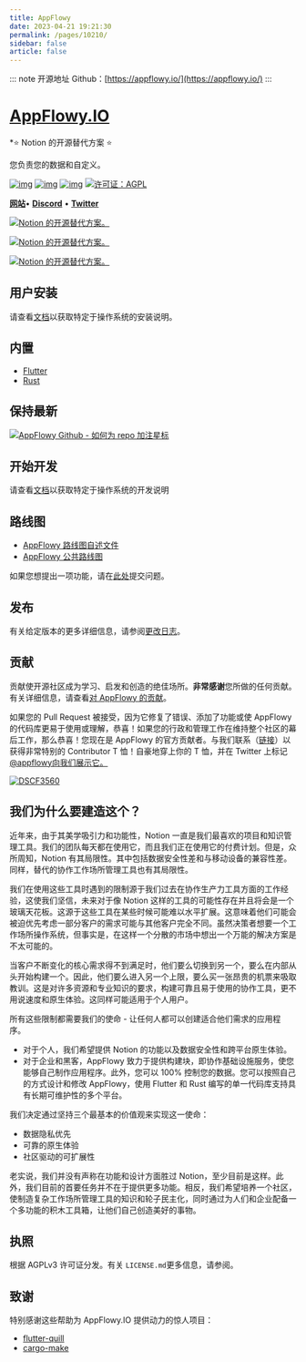 ```yaml
---
title: AppFlowy
date: 2023-04-21 19:21:30
permalink: /pages/10210/
sidebar: false
article: false
---
```

::: note 开源地址
Github：[https://appflowy.io/](https://appflowy.io/)
::: 
# [AppFlowy.IO](https://www.appflowy.io/)

*⭐️ Notion 的开源替代方案 ⭐️

您负责您的数据和自定义。

[![img](https://camo.githubusercontent.com/6cc9b0220de60f5e03e07f1df6c544ef1b5f1b538ce707bdabb860e46e843660/68747470733a2f2f696d672e736869656c64732e696f2f62616467652f417070466c6f77792e494f2d646973636f72642d6f72616e6765)](https://discord.gg/9Q2xaN37tV) [![img](https://camo.githubusercontent.com/1c5f133088a5e0617e3593a49463132faa6e11c6d1230422aa541d1c0024755e/68747470733a2f2f696d672e736869656c64732e696f2f6769746875622f73746172732f417070466c6f77792d494f2f617070666c6f77792e7376673f7374796c653d666c6174266c6f676f3d67697468756226636f6c6f72423d6465657070696e6b266c6162656c3d7374617273)](https://github.com/AppFlowy-IO/appflowy) [![img](https://camo.githubusercontent.com/6293a796878fb5de5fd0bbabd12ad36c31ec408be80627c6a899fe264c318671/68747470733a2f2f696d672e736869656c64732e696f2f6769746875622f666f726b732f417070466c6f77792d494f2f617070666c6f77792e737667)](https://github.com/AppFlowy-IO/appflowy) [![许可证：AGPL](https://camo.githubusercontent.com/ea0bf6d2f8f961843afb0c4567f98170e3424a7de3d7c8a5671628ee4c5940d1/68747470733a2f2f696d672e736869656c64732e696f2f62616467652f6c6963656e73652d4147504c2d707572706c652e737667)](https://opensource.org/licenses/AGPL-3.0)

[**网站**](http://www.appflowy.io/)• [**Discord**](https://discord.gg/9Q2xaN37tV) • [**Twitter**](https://twitter.com/appflowy)

[![Notion 的开源替代方案。](https://user-images.githubusercontent.com/12026239/174754661-682980e4-e386-4685-bb6f-2da357390b61.png)](https://user-images.githubusercontent.com/12026239/174754661-682980e4-e386-4685-bb6f-2da357390b61.png)

[![Notion 的开源替代方案。](https://user-images.githubusercontent.com/12026239/174753177-98e4c899-2356-4137-bb42-374bba2b127b.png)](https://user-images.githubusercontent.com/12026239/174753177-98e4c899-2356-4137-bb42-374bba2b127b.png)

[![Notion 的开源替代方案。](https://user-images.githubusercontent.com/12026239/190650183-a940f1e0-a2c5-4797-ab3a-56758f6f696c.png)](https://user-images.githubusercontent.com/12026239/190650183-a940f1e0-a2c5-4797-ab3a-56758f6f696c.png)

## 用户安装

请查看[文档](https://appflowy.gitbook.io/docs/essential-documentation/install-appflowy/installation-methods)以获取特定于操作系统的安装说明。

## 内置

- [Flutter](https://flutter.dev/)
- [Rust](https://www.rust-lang.org/)

## 保持最新

[![AppFlowy Github - 如何为 repo 加注星标](https://github.com/AppFlowy-IO/appflowy/raw/main/doc/imgs/howtostar.gif)](https://github.com/AppFlowy-IO/appflowy/blob/main/doc/imgs/howtostar.gif)

## 开始开发

请查看[文档](https://appflowy.gitbook.io/docs/essential-documentation/contribute-to-appflowy)以获取特定于操作系统的开发说明

## 路线图

- [AppFlowy 路线图自述文件](https://appflowy.gitbook.io/docs/essential-documentation/roadmap)
- [AppFlowy 公共路线图](https://github.com/orgs/AppFlowy-IO/projects/5/views/12)

如果您想提出一项功能，请在[此处](https://github.com/AppFlowy-IO/appflowy/issues)提交问题。

## **发布**

有关给定版本的更多详细信息，请参阅[更改日志](https://www.appflowy.io/whatsnew)。

## 贡献

贡献使开源社区成为学习、启发和创造的绝佳场所。**非常感谢**您所做的任何贡献。有关详细信息，请查看[对 AppFlowy 的贡献](https://appflowy.gitbook.io/docs/essential-documentation/contribute-to-appflowy/contributing-to-appflowy)。

如果您的 Pull Request 被接受，因为它修复了错误、添加了功能或使 AppFlowy 的代码库更易于使用或理解，恭喜！如果您的行政和管理工作在维持整个社区的幕后工作，那么恭喜！您现在是 AppFlowy 的官方贡献者。与我们联系（[链接](https://tally.so/r/mKP5z3)）以获得非常特别的 Contributor T 恤！自豪地穿上你的 T 恤，并在 Twitter 上标记[@appflowy向我们展示它。](https://twitter.com/appflowy)

[![DSCF3560](https://user-images.githubusercontent.com/12026239/186106423-a923f6fe-b169-477b-87e4-ffb2e375e0f6.jpg)](https://user-images.githubusercontent.com/12026239/186106423-a923f6fe-b169-477b-87e4-ffb2e375e0f6.jpg)

## 我们为什么要建造这个？

近年来，由于其美学吸引力和功能性，Notion 一直是我们最喜欢的项目和知识管理工具。我们的团队每天都在使用它，而且我们正在使用它的付费计划。但是，众所周知，Notion 有其局限性。其中包括数据安全性差和与移动设备的兼容性差。同样，替代的协作工作场所管理工具也有其局限性。

我们在使用这些工具时遇到的限制源于我们过去在协作生产力工具方面的工作经验，这使我们坚信，未来对于像 Notion 这样的工具的可能性存在并且将会是一个玻璃天花板。这源于这些工具在某些时候可能难以水平扩展。这意味着他们可能会被迫优先考虑一部分客户的需求可能与其他客户完全不同。虽然决策者想要一个工作场所操作系统，但事实是，在这样一个分散的市场中想出一个万能的解决方案是不太可能的。

当客户不断变化的核心需求得不到满足时，他们要么切换到另一个，要么在内部从头开始构建一个。因此，他们要么进入另一个上限，要么买一张昂贵的机票来吸取教训。这是对许多资源和专业知识的要求，构建可靠且易于使用的协作工具，更不用说速度和原生体验。这同样可能适用于个人用户。

所有这些限制都需要我们的使命 - 让任何人都可以创建适合他们需求的应用程序。

- 对于个人，我们希望提供 Notion 的功能以及数据安全性和跨平台原生体验。
- 对于企业和黑客，AppFlowy 致力于提供构建块，即协作基础设施服务，使您能够自己制作应用程序。此外，您可以 100% 控制您的数据。您可以按照自己的方式设计和修改 AppFlowy，使用 Flutter 和 Rust 编写的单一代码库支持具有长期可维护性的多个平台。

我们决定通过坚持三个最基本的价值观来实现这一使命：

- 数据隐私优先
- 可靠的原生体验
- 社区驱动的可扩展性

老实说，我们并没有声称在功能和设计方面胜过 Notion，至少目前是这样。此外，我们目前的首要任务并不在于提供更多功能。相反，我们希望培养一个社区，使制造复杂工作场所管理工具的知识和轮子民主化，同时通过为人们和企业配备一个多功能的积木工具箱，让他们自己创造美好的事物。

## 执照

根据 AGPLv3 许可证分发。有关 `LICENSE.md`更多信息，请参阅。

## 致谢

特别感谢这些帮助为 AppFlowy.IO 提供动力的惊人项目：

- [flutter-quill](https://github.com/singerdmx/flutter-quill)
- [cargo-make](https://github.com/sagiegurari/cargo-make)